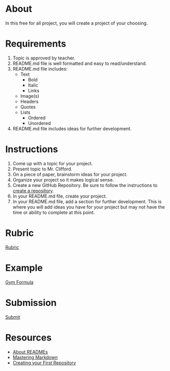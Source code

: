 # About

In this free for all project, you will create a project of your choosing.

# Requirements

1. Topic is approved by teacher.
2. README.md file is well formatted and easy to read/understand.
3. README.md file includes:
    - Text
        - Bold
        - Italic
        - Links
    - Image(s)
    - Headers
    - Quotes
    - Lists
        - Ordered
        - Unordered
4. README.md file includes ideas for further development.

# Instructions

1. Come up with a topic for your project.
2. Present topic to Mr. Clifford.
3. On a piece of paper, brainstorm ideas for your project.
4. Organize your project so it makes logical sense.
5. Create a new GitHub Repository. Be sure to follow the instructions to [create a repository](https://help.github.com/en/desktop/getting-started-with-github-desktop/creating-your-first-repository-using-github-desktop).
6. In your README.md file, create your project.
7. In your README.md file, add a section for further development. This is where you will add ideas you have for your project but may not have the time or ability to complete at this point.

# Rubric

[Rubric](./../GitHub_Rubric.pdf)

# Example

[Gym Formula](./Gym_Formula/)

# Submission

[Submit](https://airtable.com/shr1LN8AyA548UgRa)

# Resources

- [About READMEs](https://help.github.com/en/articles/about-readmes)
- [Mastering Markdown](https://guides.github.com/features/mastering-markdown/)
- [Creating your First Repository](https://help.github.com/en/desktop/getting-started-with-github-desktop/creating-your-first-repository-using-github-desktop)